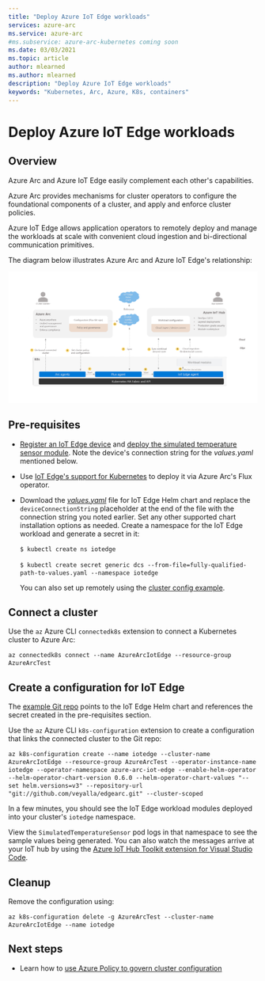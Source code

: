 ```yaml
---
title: "Deploy Azure IoT Edge workloads"
services: azure-arc
ms.service: azure-arc
#ms.subservice: azure-arc-kubernetes coming soon
ms.date: 03/03/2021
ms.topic: article
author: mlearned
ms.author: mlearned
description: "Deploy Azure IoT Edge workloads"
keywords: "Kubernetes, Arc, Azure, K8s, containers"
---
```



# Deploy Azure IoT Edge workloads

## Overview

Azure Arc and Azure IoT Edge easily complement each other's capabilities. 

Azure Arc provides mechanisms for cluster operators to configure the foundational components of a cluster, and apply and enforce cluster policies. 

Azure IoT Edge allows application operators to remotely deploy and manage the workloads at scale with convenient cloud ingestion and bi-directional communication primitives. 

The diagram below illustrates Azure Arc and Azure IoT Edge's relationship:

![IoT Arc configuration](./media/edge-arc.png)

## Pre-requisites

* [Register an IoT Edge device](../../iot-edge/quickstart-linux.md#register-an-iot-edge-device) and [deploy the simulated temperature sensor module](../../iot-edge/quickstart-linux.md#deploy-a-module). Note the device's connection string for the *values.yaml* mentioned below.

* Use [IoT Edge's support for Kubernetes](https://aka.ms/edgek8sdoc) to deploy it via Azure Arc's Flux operator.

* Download the [*values.yaml*](https://github.com/Azure/iotedge/blob/preview/iiot/kubernetes/charts/edge-kubernetes/values.yaml) file for IoT Edge Helm chart and replace the `deviceConnectionString` placeholder at the end of the file with the connection string you noted earlier. Set any other supported chart installation options as needed. Create a namespace for the IoT Edge workload and generate a secret in it:

  ```
  $ kubectl create ns iotedge

  $ kubectl create secret generic dcs --from-file=fully-qualified-path-to-values.yaml --namespace iotedge
  ```

  You can also set up remotely using the [cluster config example](./tutorial-use-gitops-connected-cluster.md).

## Connect a cluster

Use the `az` Azure CLI `connectedk8s` extension to connect a Kubernetes cluster to Azure Arc:

  ```
  az connectedk8s connect --name AzureArcIotEdge --resource-group AzureArcTest
  ```

## Create a configuration for IoT Edge

The [example Git repo](https://github.com/veyalla/edgearc) points to the IoT Edge Helm chart and references the secret created in the pre-requisites section.

Use the `az` Azure CLI `k8s-configuration` extension to create a configuration that links the connected cluster to the Git repo:

  ```
  az k8s-configuration create --name iotedge --cluster-name AzureArcIotEdge --resource-group AzureArcTest --operator-instance-name iotedge --operator-namespace azure-arc-iot-edge --enable-helm-operator --helm-operator-chart-version 0.6.0 --helm-operator-chart-values "--set helm.versions=v3" --repository-url "git://github.com/veyalla/edgearc.git" --cluster-scoped
  ```

In a few minutes, you should see the IoT Edge workload modules deployed into your cluster's `iotedge` namespace. 

View the `SimulatedTemperatureSensor` pod logs in that namespace to see the sample values being generated. You can also watch the messages arrive at your IoT hub by using the [Azure IoT Hub Toolkit extension for Visual Studio Code](https://marketplace.visualstudio.com/items?itemName=vsciot-vscode.azure-iot-toolkit).

## Cleanup

Remove the configuration using:

```
az k8s-configuration delete -g AzureArcTest --cluster-name AzureArcIotEdge --name iotedge
```

## Next steps

- Learn how to [use Azure Policy to govern cluster configuration](./use-azure-policy.md)
